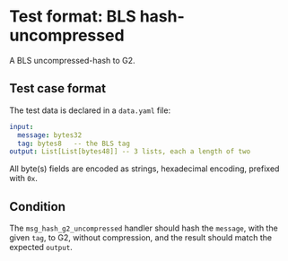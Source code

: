 # Test format: BLS hash-uncompressed

A BLS uncompressed-hash to G2.

## Test case format

The test data is declared in a `data.yaml` file:

```yaml
input:
  message: bytes32
  tag: bytes8   -- the BLS tag
output: List[List[bytes48]] -- 3 lists, each a length of two
```

All byte(s) fields are encoded as strings, hexadecimal encoding, prefixed with `0x`.

## Condition

The `msg_hash_g2_uncompressed` handler should hash the `message`, with the given `tag`, to G2, without compression, and the result should match the expected `output`.
